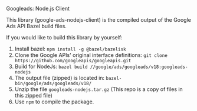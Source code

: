 Googleads: Node.js Client

This library (google-ads-nodejs-client) is the compiled output of the Google Ads API Bazel build files.

If you would like to build this library by yourself:

1. Install bazel: `npm install -g @bazel/bazelisk`
2. Clone the Google APIs' original interface definitions: `git clone https://github.com/googleapis/googleapis.git`
3. Build for NodeJs: `bazel build //google/ads/googleads/v18:googleads-nodejs`
4. The output file (zipped) is located in: `bazel-bin/google/ads/googleads/v18/`
5. Unzip the file `googleads-nodejs.tar.gz` (This repo is a copy of files in this zipped file)
6. Use `npm` to compile the package.
